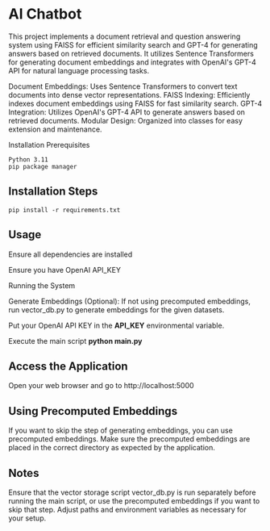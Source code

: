# AI Chatbot


This project implements a document retrieval and question answering system using FAISS for efficient similarity search and GPT-4 for generating answers based on retrieved documents. It utilizes Sentence Transformers for generating document embeddings and integrates with OpenAI's GPT-4 API for natural language processing tasks.

Document Embeddings: Uses Sentence Transformers to convert text documents into dense vector representations.
FAISS Indexing: Efficiently indexes document embeddings using FAISS for fast similarity search.
GPT-4 Integration: Utilizes OpenAI's GPT-4 API to generate answers based on retrieved documents.
Modular Design: Organized into classes for easy extension and maintenance.

Installation
Prerequisites

    Python 3.11
    pip package manager

## Installation Steps
    pip install -r requirements.txt


## Usage
Ensure all dependencies are installed

Ensure you have OpenAI API_KEY

Running the System

Generate Embeddings (Optional): If not using precomputed embeddings, 
run vector_db.py to generate embeddings for the given datasets.

Put your OpenAI API KEY in the **API_KEY** environmental variable.

Execute the main script **python main.py**
    

## Access the Application

Open your web browser and go to http://localhost:5000

## Using Precomputed Embeddings

If you want to skip the step of generating embeddings, you can use precomputed embeddings. 
Make sure the precomputed embeddings are placed in the correct directory as expected by the application.

## Notes

Ensure that the vector storage script vector_db.py is run separately before running the main script, or use the precomputed embeddings if you want to skip that step.
Adjust paths and environment variables as necessary for your setup.